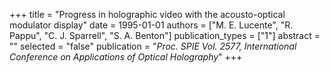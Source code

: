 +++
title = "Progress in holographic video with the acousto-optical modulator display"
date = 1995-01-01
authors = ["M. E. Lucente", "R. Pappu", "C. J. Sparrell", "S. A. Benton"]
publication_types = ["1"]
abstract = ""
selected = "false"
publication = "*Proc. SPIE Vol. 2577, International Conference on Applications of Optical Holography*"
+++

